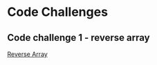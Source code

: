 # Code Challenges
## Code challenge 1  - reverse array ## 
[Reverse Array](https://github.com/sunny-lee3/data-structures-and-algorithms/blob/main/code-challenges/reverseArray.md) 
